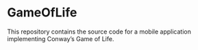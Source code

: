 # GameOfLife
This repository contains the source code for a mobile application implementing Conway’s Game of Life. 
